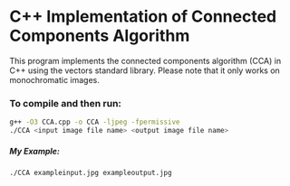 # C++ Implementation of Connected Components Algorithm

This program implements the connected components algorithm (CCA) in C++ using the vectors standard library.
Please note that it only works on monochromatic images.

### To compile and then run:

```bash
g++ -O3 CCA.cpp -o CCA -ljpeg -fpermissive
./CCA <input image file name> <output image file name>
```
##### My Example:

```bash
./CCA exampleinput.jpg exampleoutput.jpg
```
